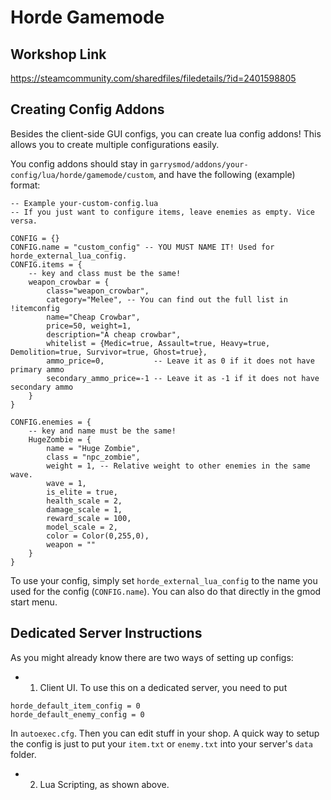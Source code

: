 # Horde Gamemode
## Workshop Link
https://steamcommunity.com/sharedfiles/filedetails/?id=2401598805
## Creating Config Addons
Besides the client-side GUI configs, you can create lua config addons! This allows you to create multiple configurations easily.

You config addons should stay in `garrysmod/addons/your-config/lua/horde/gamemode/custom`, and have the following (example) format:
```
-- Example your-custom-config.lua
-- If you just want to configure items, leave enemies as empty. Vice versa.

CONFIG = {}
CONFIG.name = "custom_config" -- YOU MUST NAME IT! Used for horde_external_lua_config.
CONFIG.items = {
    -- key and class must be the same!
    weapon_crowbar = {
        class="weapon_crowbar",
        category="Melee", -- You can find out the full list in !itemconfig
        name="Cheap Crowbar",
        price=50, weight=1,
        description="A cheap crowbar",
        whitelist = {Medic=true, Assault=true, Heavy=true, Demolition=true, Survivor=true, Ghost=true},
        ammo_price=0,           -- Leave it as 0 if it does not have primary ammo
        secondary_ammo_price=-1 -- Leave it as -1 if it does not have secondary ammo
    }
}

CONFIG.enemies = {
    -- key and name must be the same!
    HugeZombie = {
        name = "Huge Zombie",
        class = "npc_zombie",
        weight = 1, -- Relative weight to other enemies in the same wave.
        wave = 1,
        is_elite = true,
        health_scale = 2,
        damage_scale = 1,
        reward_scale = 100,
        model_scale = 2,
        color = Color(0,255,0),
        weapon = ""
    }
}
```
To use your config, simply set `horde_external_lua_config` to the name you used for the config (`CONFIG.name`). You can also do that directly in the gmod start menu.

## Dedicated Server Instructions

As you might already know there are two ways of setting up configs:
- 1. Client UI. To use this on a dedicated server, you need to put
```
horde_default_item_config = 0
horde_default_enemy_config = 0
```
In `autoexec.cfg`. Then you can edit stuff in your shop. A quick way to setup the config is just to put your `item.txt` or `enemy.txt` into your server's `data` folder.

- 2. Lua Scripting, as shown above.
